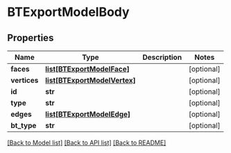 # BTExportModelBody

## Properties
Name | Type | Description | Notes
------------ | ------------- | ------------- | -------------
**faces** | [**list[BTExportModelFace]**](BTExportModelFace.md) |  | [optional] 
**vertices** | [**list[BTExportModelVertex]**](BTExportModelVertex.md) |  | [optional] 
**id** | **str** |  | [optional] 
**type** | **str** |  | [optional] 
**edges** | [**list[BTExportModelEdge]**](BTExportModelEdge.md) |  | [optional] 
**bt_type** | **str** |  | [optional] 

[[Back to Model list]](../README.md#documentation-for-models) [[Back to API list]](../README.md#documentation-for-api-endpoints) [[Back to README]](../README.md)


